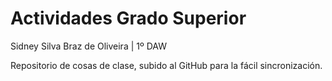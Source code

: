 # Actividades Grado Superior

Sidney Silva Braz de Oliveira | 1º DAW

Repositorio de cosas de clase, subido al GitHub para la fácil sincronización.
